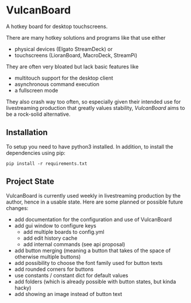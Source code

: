 # VulcanBoard

A hotkey board for desktop touchscreens.

There are many hotkey solutions and programs like that use either
- physical devices (Elgato StreamDeck) or
- touchscreens (LioranBoard, MacroDeck, StreamPi)

They are often very bloated but lack basic features like
- multitouch support for the desktop client
- asynchronous command execution
- a fullscreen mode

They also crash way too often, so especially given their intended use for livestreaming production that greatly values stability, *VulcanBoard* aims to be a rock-solid alternative.

## Installation

To setup you need to have python3 installed. In addition, to install the dependencies using pip:

    pip install -r requirements.txt

## Project State
VulcanBoard is currently used weekly in livestreaming production by the author, hence in a usable state. Here are some planned or possible future changes:
- add documentation for the configuration and use of VulcanBoard
- add gui window to configure keys
    - add multiple boards to config.yml
    - add edit history cache
    - add internal commands (see api proposal)
- add button merging (meaning a button that takes of the space of otherwise multiple buttons)
- add possibility to choose the font family used for button texts
- add rounded corners for buttons
- use constants / constant dict for default values
- add folders (which is already possible with button states, but kinda hacky)
- add showing an image instead of button text
